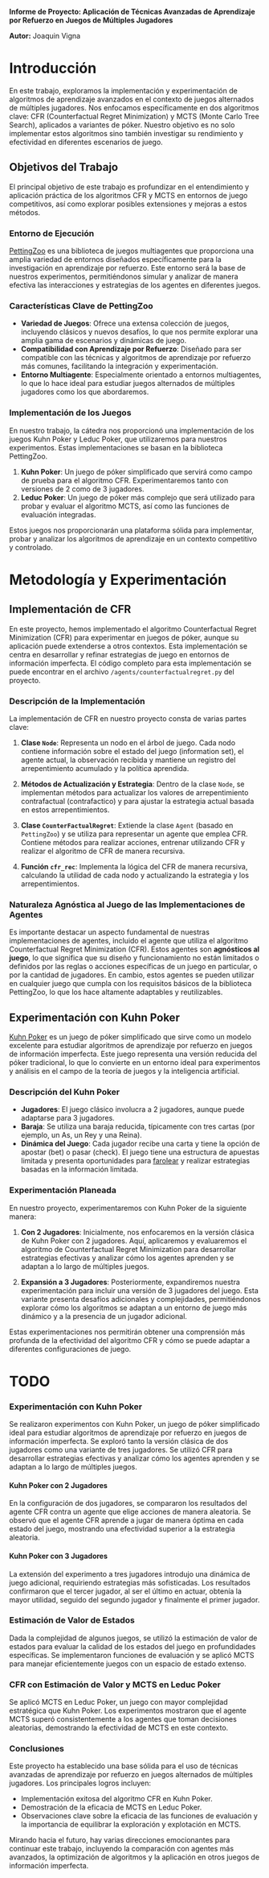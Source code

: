 **Informe de Proyecto: Aplicación de Técnicas Avanzadas de Aprendizaje por Refuerzo en Juegos de Múltiples Jugadores**

**Autor:** Joaquin Vigna

# Introducción

En este trabajo, exploramos la implementación y experimentación de algoritmos de aprendizaje avanzados en el contexto de juegos alternados de múltiples jugadores. Nos enfocamos específicamente en dos algoritmos clave: CFR (Counterfactual Regret Minimization) y MCTS (Monte Carlo Tree Search), aplicados a variantes de póker. Nuestro objetivo es no solo implementar estos algoritmos sino también investigar su rendimiento y efectividad en diferentes escenarios de juego.
## Objetivos del Trabajo

El principal objetivo de este trabajo es profundizar en el entendimiento y aplicación práctica de los algoritmos CFR y MCTS en entornos de juego competitivos, así como explorar posibles extensiones y mejoras a estos métodos.

### Entorno de Ejecución

[PettingZoo](https://pettingzoo.farama.org/index.html) es una biblioteca de juegos multiagentes que proporciona una amplia variedad de entornos diseñados específicamente para la investigación en aprendizaje por refuerzo. Este entorno será la base de nuestros experimentos, permitiéndonos simular y analizar de manera efectiva las interacciones y estrategias de los agentes en diferentes juegos.

### Características Clave de PettingZoo

- **Variedad de Juegos**: Ofrece una extensa colección de juegos, incluyendo clásicos y nuevos desafíos, lo que nos permite explorar una amplia gama de escenarios y dinámicas de juego.
- **Compatibilidad con Aprendizaje por Refuerzo**: Diseñado para ser compatible con las técnicas y algoritmos de aprendizaje por refuerzo más comunes, facilitando la integración y experimentación.
- **Entorno Multiagente**: Especialmente orientado a entornos multiagentes, lo que lo hace ideal para estudiar juegos alternados de múltiples jugadores como los que abordaremos.

### Implementación de los Juegos

En nuestro trabajo, la cátedra nos proporcionó una implementación de los juegos Kuhn Poker y Leduc Poker, que utilizaremos para nuestros experimentos. Estas implementaciones se basan en la biblioteca PettingZoo.

1. **Kuhn Poker**: Un juego de póker simplificado que servirá como campo de prueba para el algoritmo CFR. Experimentaremos tanto con versiones de 2 como de 3 jugadores.
2. **Leduc Poker**: Un juego de póker más complejo que será utilizado para probar y evaluar el algoritmo MCTS, así como las funciones de evaluación integradas.

Estos juegos nos proporcionarán una plataforma sólida para implementar, probar y analizar los algoritmos de aprendizaje en un contexto competitivo y controlado.

# Metodología y Experimentación

## Implementación de CFR

En este proyecto, hemos implementado el algoritmo Counterfactual Regret Minimization (CFR) para experimentar en juegos de póker, aunque su aplicación puede extenderse a otros contextos. Esta implementación se centra en desarrollar y refinar estrategias de juego en entornos de información imperfecta. El código completo para esta implementación se puede encontrar en el archivo `/agents/counterfactualregret.py` del proyecto.

### Descripción de la Implementación

La implementación de CFR en nuestro proyecto consta de varias partes clave:

1. **Clase `Node`**: Representa un nodo en el árbol de juego. Cada nodo contiene información sobre el estado del juego (information set), el agente actual, la observación recibida y mantiene un registro del arrepentimiento acumulado y la política aprendida.

2. **Métodos de Actualización y Estrategia**: Dentro de la clase `Node`, se implementan métodos para actualizar los valores de arrepentimiento contrafactual (contrafactico) y para ajustar la estrategia actual basada en estos arrepentimientos.

3. **Clase `CounterFactualRegret`**: Extiende la clase `Agent` (basado en `PettingZoo`) y se utiliza para representar un agente que emplea CFR. Contiene métodos para realizar acciones, entrenar utilizando CFR y realizar el algoritmo de CFR de manera recursiva.

4. **Función `cfr_rec`**: Implementa la lógica del CFR de manera recursiva, calculando la utilidad de cada nodo y actualizando la estrategia y los arrepentimientos.

### Naturaleza Agnóstica al Juego de las Implementaciones de Agentes

Es importante destacar un aspecto fundamental de nuestras implementaciones de agentes, incluido el agente que utiliza el algoritmo Counterfactual Regret Minimization (CFR). Estos agentes son **agnósticos al juego**, lo que significa que su diseño y funcionamiento no están limitados o definidos por las reglas o acciones específicas de un juego en particular, o por la cantidad de jugadores. En cambio, estos agentes se pueden utilizar en cualquier juego que cumpla con los requisitos básicos de la biblioteca PettingZoo, lo que los hace altamente adaptables y reutilizables.

## Experimentación con Kuhn Poker

[Kuhn Poker](https://en.wikipedia.org/wiki/Kuhn_poker) es un juego de póker simplificado que sirve como un modelo excelente para estudiar algoritmos de aprendizaje por refuerzo en juegos de información imperfecta. Este juego representa una versión reducida del póker tradicional, lo que lo convierte en un entorno ideal para experimentos y análisis en el campo de la teoría de juegos y la inteligencia artificial.

### Descripción del Kuhn Poker

- **Jugadores**: El juego clásico involucra a 2 jugadores, aunque puede adaptarse para 3 jugadores.
- **Baraja**: Se utiliza una baraja reducida, típicamente con tres cartas (por ejemplo, un As, un Rey y una Reina).
- **Dinámica del Juego**: Cada jugador recibe una carta y tiene la opción de apostar (bet) o pasar (check). El juego tiene una estructura de apuestas limitada y presenta oportunidades para [farolear](https://es.wikipedia.org/wiki/Farol_(envite)) y realizar estrategias basadas en la información limitada.

### Experimentación Planeada

En nuestro proyecto, experimentaremos con Kuhn Poker de la siguiente manera:

1. **Con 2 Jugadores**: Inicialmente, nos enfocaremos en la versión clásica de Kuhn Poker con 2 jugadores. Aquí, aplicaremos y evaluaremos el algoritmo de Counterfactual Regret Minimization para desarrollar estrategias efectivas y analizar cómo los agentes aprenden y se adaptan a lo largo de múltiples juegos.

2. **Expansión a 3 Jugadores**: Posteriormente, expandiremos nuestra experimentación para incluir una versión de 3 jugadores del juego. Esta variante presenta desafíos adicionales y complejidades, permitiéndonos explorar cómo los algoritmos se adaptan a un entorno de juego más dinámico y a la presencia de un jugador adicional.

Estas experimentaciones nos permitirán obtener una comprensión más profunda de la efectividad del algoritmo CFR y cómo se puede adaptar a diferentes configuraciones de juego.






























# TODO

### Experimentación con Kuhn Poker

Se realizaron experimentos con Kuhn Poker, un juego de póker simplificado ideal para estudiar algoritmos de aprendizaje por refuerzo en juegos de información imperfecta. Se exploró tanto la versión clásica de dos jugadores como una variante de tres jugadores. Se utilizó CFR para desarrollar estrategias efectivas y analizar cómo los agentes aprenden y se adaptan a lo largo de múltiples juegos.

#### Kuhn Poker con 2 Jugadores

En la configuración de dos jugadores, se compararon los resultados del agente CFR contra un agente que elige acciones de manera aleatoria. Se observó que el agente CFR aprende a jugar de manera óptima en cada estado del juego, mostrando una efectividad superior a la estrategia aleatoria.

#### Kuhn Poker con 3 Jugadores

La extensión del experimento a tres jugadores introdujo una dinámica de juego adicional, requiriendo estrategias más sofisticadas. Los resultados confirmaron que el tercer jugador, al ser el último en actuar, obtenía la mayor utilidad, seguido del segundo jugador y finalmente el primer jugador.

### Estimación de Valor de Estados

Dada la complejidad de algunos juegos, se utilizó la estimación de valor de estados para evaluar la calidad de los estados del juego en profundidades específicas. Se implementaron funciones de evaluación y se aplicó MCTS para manejar eficientemente juegos con un espacio de estado extenso.

### CFR con Estimación de Valor y MCTS en Leduc Poker

Se aplicó MCTS en Leduc Poker, un juego con mayor complejidad estratégica que Kuhn Poker. Los experimentos mostraron que el agente MCTS superó consistentemente a los agentes que toman decisiones aleatorias, demostrando la efectividad de MCTS en este contexto.

### Conclusiones

Este proyecto ha establecido una base sólida para el uso de técnicas avanzadas de aprendizaje por refuerzo en juegos alternados de múltiples jugadores. Los principales logros incluyen:

- Implementación exitosa del algoritmo CFR en Kuhn Poker.
- Demostración de la eficacia de MCTS en Leduc Poker.
- Observaciones clave sobre la eficacia de las funciones de evaluación y la importancia de equilibrar la exploración y explotación en MCTS.

Mirando hacia el futuro, hay varias direcciones emocionantes para continuar este trabajo, incluyendo la comparación con agentes más avanzados, la optimización de algoritmos y la aplicación en otros juegos de información imperfecta.